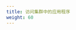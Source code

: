 ```yaml
---
title: 访问集群中的应用程序
weight: 60
---
```


<!--
---
title: "Access Applications in a Cluster"
weight: 60
---
-->
